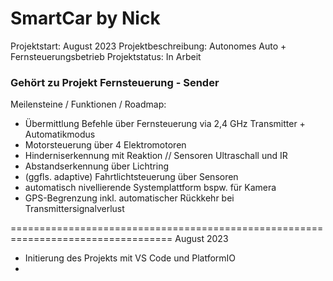 # SmartCar by Nick

Projektstart: August 2023
Projektbeschreibung: Autonomes Auto + Fernsteuerungsbetrieb
Projektstatus: In Arbeit
### Gehört zu Projekt Fernsteuerung - Sender ###

Meilensteine / Funktionen / Roadmap:
- Übermittlung Befehle über Fernsteuerung via 2,4 GHz Transmitter + Automatikmodus
- Motorsteuerung über 4 Elektromotoren
- Hinderniserkennung mit Reaktion // Sensoren Ultraschall und IR
- Abstandserkennung über Lichtring
- (ggfls. adaptive) Fahrtlichtsteuerung über Sensoren
- automatisch nivellierende Systemplattform bspw. für Kamera
- GPS-Begrenzung inkl. automatischer Rückkehr bei Transmittersignalverlust

==================================================================================
August 2023
- Initierung des Projekts mit VS Code und PlatformIO
- 
